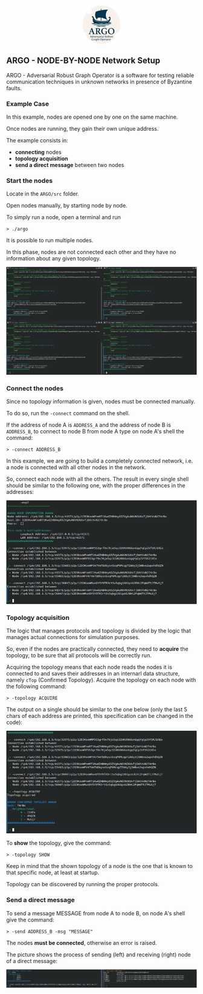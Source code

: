 <p align="center">
  <img src="https://github.com/PanK0/ARGO/blob/main/pictures/ARGO.png?raw=true" alt="ARGO_logo"
    width="20%">
</p>

## ARGO - NODE-BY-NODE Network Setup

ARGO - Adversarial Robust Graph Operator is a software for testing reliable communication techniques in unknown networks in presence of Byzantine faults. 

### Example Case

In this example, nodes are opened one by one on the same machine.

Once nodes are running, they gain their own unique address.

The example consists in:

- **connecting** nodes
- **topology acquisition**
- **send a direct message** between two nodes

### Start the nodes

Locate in the `ARGO/src` folder.

Open nodes manually, by starting node by node.

To simply run a node, open a terminal and run

```
> ./argo
```

It is possible to run multiple nodes.

In this phase, nodes are not connected each other and they have no information about any given topology.

![node-by-node](https://github.com/PanK0/ARGO/blob/main/pictures/ex_nodebynode.png?raw=true)

### Connect the nodes

Since no topology information is given, nodes must be connected manually.

To do so, run the `-connect` command on the shell.

If the address of node A is `ADDRESS_A` and the address of node B is `ADDRESS_B`, to connect to node B from node A type on node A's shell the command:

```
> -connect ADDRESS_B
```

In this example, we are going to build a completely connected network, i.e. a node is connected with all other nodes in the network.

So, connect each node with all the others. The result in every single shell should be similar to the following one, with the proper differences in the addresses:

![node-by-node connect](https://github.com/PanK0/ARGO/blob/main/pictures/ex_nodebynode_connect.png?raw=true)

### Topology acquisition

The logic that manages protocols and topology is divided by the logic that manages actual connections for simulation purposes.

So, even if the nodes are practically connected, they need to **acquire** the topology, to be sure that all protocols will be correctly run.

Acquiring the topology means that each node reads the nodes it is connected to and saves their addresses in an internarl data structure, namely `cTop` (Confirmed Topology). Acquire the topology on each node with the following command:

```
> -topology ACQUIRE
```

The output on a single should be similar to the one below (only the last 5 chars of each address are printed, this specification can be changed in the code):

![node-by-node topacquire](https://github.com/PanK0/ARGO/blob/main/pictures/ex_nodebynode_topacquire.png?raw=true)

To **show** the topology, give the command: 

```
> -topology SHOW
```

Keep in mind that the shown topology of a node is the one that is known to that specific node, at least at startup. 

Topology can be discovered by running the proper protocols.

### Send a direct message

To send a message MESSAGE from node A to node B, on node A's shell give the command:

```
> -send ADDRESS_B -msg "MESSAGE"
```
The nodes **must be connected**, otherwise an error is raised.

The picture shows the process of sending (left) and receiving (right) node of a direct message:

![node-by-node send](https://github.com/PanK0/ARGO/blob/main/pictures/ex_nodebynode_send.png?raw=true)


